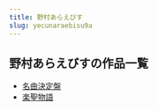 ```yaml
---
title: 野村あらえびす
slug: yecunaraebisu9a
---
```


## 野村あらえびすの作品一覧

- [名曲決定盤](mingqujuedingpa-f4b)
- [楽聖物語](leshengwuyu-618)
